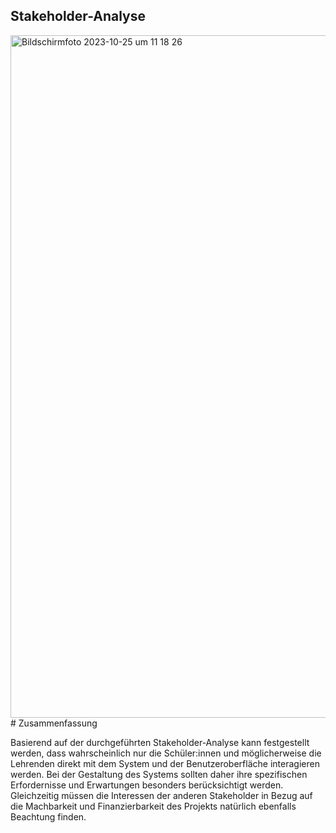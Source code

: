 ## Stakeholder-Analyse
<img width="1092" alt="Bildschirmfoto 2023-10-25 um 11 18 26" src="https://github.com/Svenjatron/EPWS2324NienhausSinghJungjohann/assets/95627941/8a412c12-5593-4bfd-8618-15f4a72460f4">
# Zusammenfassung

Basierend auf der durchgeführten Stakeholder-Analyse kann festgestellt werden, dass wahrscheinlich nur die Schüler:innen und möglicherweise die Lehrenden direkt mit dem System und der Benutzeroberfläche interagieren werden. Bei der Gestaltung des Systems sollten daher ihre spezifischen Erfordernisse und Erwartungen besonders berücksichtigt werden. Gleichzeitig müssen die Interessen der anderen Stakeholder in Bezug auf die Machbarkeit und Finanzierbarkeit des Projekts natürlich ebenfalls Beachtung finden.
